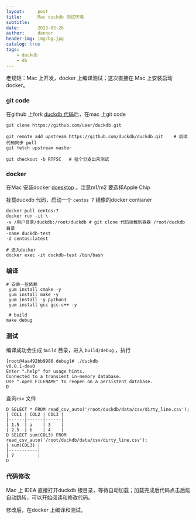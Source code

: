 ```yaml
---
layout:     post
title:      Mac duckdb 测试环境
subtitle:
date:       2023-05-26
author:     danner
header-img: img/bg.jpg
catalog: true
tags:
    - duckdb
    - db
---
```


老规矩：Mac 上开发，docker 上编译测试；这次直接在 Mac 上安装启动docker。

### git code

在github 上fork [duckdb 代码](https://github.com/duckdb/duckdb)后，在mac 上git code

```shell
git clone https://github.com/user/duckdb.git

git remote add upstream https://github.com/duckdb/duckdb.git    # 后续代码同步 pull
git fetch upstream master

git checkout -b RTFSC   # 拉个分支出来测试
```

### docker

在Mac 安装docker [doesktop](https://www.docker.com/products/docker-desktop/) 。注意m1/m2 要选择Apple Chip

挂载duckdb 代码，启动一个 `centos 7` 镜像的docker contianer

```shell
docker pull centos:7
docker run -it \
-v /用户目录/duckdb:/root/duckdb # git clone 代码挂载到容器 /root/duckdb 目录
-name duckdb-test 
-d centos:latest

# 进入docker
docker exec -it duckdb-test /bin/bash
```

### 编译

```shell
# 安装一些依赖
 yum install cmake -y
 yum install make -y
 yum install -y python3
 yum install gcc gcc-c++ -y
 
 # build 
make debug
```

### 测试

编译成功会生成 `build` 目录，进入 `build/debug` ，执行

```shell
[root@4aa492bb9986 debug]# ./duckdb
v0.0.1-dev0
Enter ".help" for usage hints.
Connected to a transient in-memory database.
Use ".open FILENAME" to reopen on a persistent database.
D
```

查询`csv` 文件

```shell
D SELECT * FROM read_csv_auto('/root/duckdb/data/csv/dirty_line.csv');
| COL1 | COL2 | COL3 |
|------|------|------|
| 1.5  | a    | 3    |
| 2.5  | b    | 4    |
D SELECT sum(COL3) FROM read_csv_auto('/root/duckdb/data/csv/dirty_line.csv');
| sum(COL3) |
|-----------|
| 7         |
D
```

### 代码修改

Mac 上 IDEA 直接打开duckdb 根目录，等待自动加载；加载完成后代码点击后能自动跳转，可以开始阅读和修改代码。

修改后，在docker 上编译和测试。

